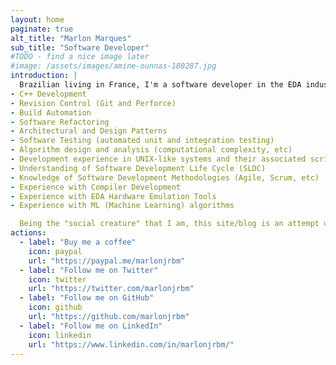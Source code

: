 ```yaml
---
layout: home
paginate: true
alt_title: "Marlon Marques"
sub_title: "Software Developer"
#TODO - find a nice image later
#image: /assets/images/amine-ounnas-180287.jpg
introduction: |
  Brazilian living in France, I'm a software developer in the EDA industry. I have experience with low-level and high-level systems, having worked with a variety of programming languages, such as C++, Python, Ruby on Rails and ASP.NET. I'm interested in topics such as software engineering, computer security and personal/professional development. My current professional focus is on the EDA (Electronic Design Automation) industry and my skill set include, among others:
- C++ Development
- Revision Control (Git and Perforce)
- Build Automation
- Software Refactoring
- Architectural and Design Patterns
- Software Testing (automated unit and integration testing)
- Algorithm design and analysis (computational complexity, etc)
- Development experience in UNIX-like systems and their associated scripting languages
- Understanding of Software Development Life Cycle (SLDC)
- Knowledge of Software Development Methodologies (Agile, Scrum, etc)
- Experience with Compiler Development
- Experience with EDA Hardware Emulation Tools
- Experience with ML (Machine Learning) algorithms

  Being the "social creature" that I am, this site/blog is an attempt of mine of becoming a "social developer", let's see how it goes!
actions:
  - label: "Buy me a coffee"
    icon: paypal
    url: "https://paypal.me/marlonjrbm"
  - label: "Follow me on Twitter"
    icon: twitter
    url: "https://twitter.com/marlonjrbm"
  - label: "Follow me on GitHub"
    icon: github
    url: "https://github.com/marlonjrbm"
  - label: "Follow me on LinkedIn"
    icon: linkedin
    url: "https://www.linkedin.com/in/marlonjrbm/"
---
```

